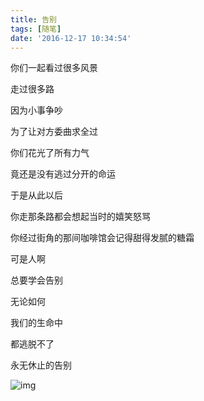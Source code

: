 ```yaml
---
title: 告别
tags: [随笔]
date: '2016-12-17 10:34:54'
---
```



你们一起看过很多风景

走过很多路

因为小事争吵

为了让对方委曲求全过

你们花光了所有力气

竟还是没有逃过分开的命运

于是从此以后

你走那条路都会想起当时的嬉笑怒骂

你经过街角的那间咖啡馆会记得甜得发腻的糖霜

可是人啊

总要学会告别

无论如何

我们的生命中

都逃脱不了

永无休止的告别

![img](https://img.samzong.me/202307191530851.jpg?imageView2/3/w/400/interlace/1/q/50)
